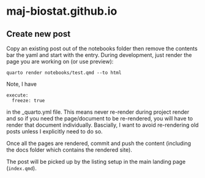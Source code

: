 # maj-biostat.github.io

## Create new post

Copy an existing post out of the notebooks folder then remove the contents bar the yaml and start with the entry.
During development, just render the page you are working on (or use preview):

```
quarto render notebooks/test.qmd --to html
```

Note, I have 

```
execute:
  freeze: true
```

in the _quarto.yml file. 
This means never re-render during project render and so if you need the page/document to be re-rendered, you will have to render that document individually.
Bascially, I want to avoid re-rendering old posts unless I explicitly need to do so.

Once all the pages are rendered, commit and push the content (including the docs folder which contains the rendered site).

The post will be picked up by the listing setup in the main landing page (`index.qmd`).


